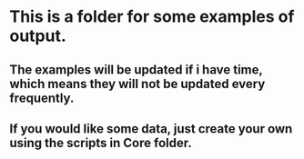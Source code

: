 # This is a folder for some examples of output.
## The examples will be updated if i have time, which means they will not be updated every frequently.
## If you would like some data, just create your own using the scripts in Core folder.
